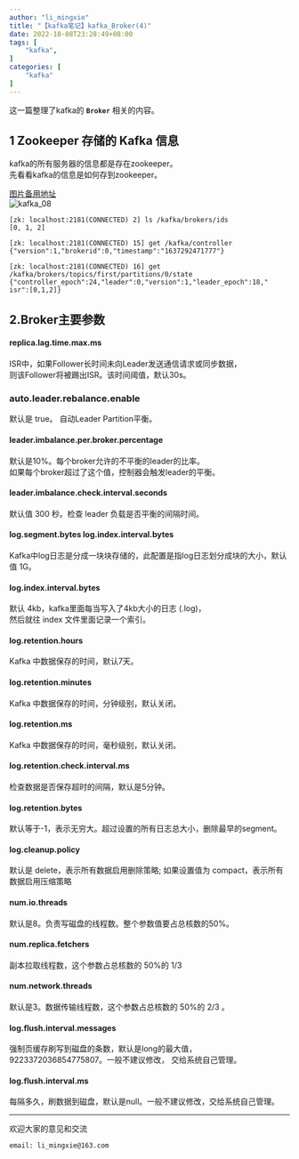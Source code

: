 ```yaml
---
author: "li_mingxie"
title: "【kafka笔记】kafka_Broker(4)"
date: 2022-10-08T23:28:49+08:00
tags: [
    "kafka",
]
categories: [
    "kafka"
]
---
```


这一篇整理了kafka的 **`Broker`** 相关的内容。<!--more-->  

## 1 Zookeeper 存储的 Kafka 信息

kafka的所有服务器的信息都是存在zookeeper。  
先看看kafka的信息是如何存到zookeeper。  

[图片备用地址](https://limingxie.github.io/images/system/kafka/kafka_08.png)  
![kafka_08](https://mingxie-blog.oss-cn-beijing.aliyuncs.com/image/system/kafka/kafka_08.png)

```
[zk: localhost:2181(CONNECTED) 2] ls /kafka/brokers/ids
[0, 1, 2]

[zk: localhost:2181(CONNECTED) 15] get /kafka/controller 
{"version":1,"brokerid":0,"timestamp":"1637292471777"}

[zk: localhost:2181(CONNECTED) 16] get /kafka/brokers/topics/first/partitions/0/state
{"controller_epoch":24,"leader":0,"version":1,"leader_epoch":18," isr":[0,1,2]}
```

## 2.Broker主要参数

#### replica.lag.time.max.ms

ISR中，如果Follower长时间未向Leader发送通信请求或同步数据，  
则该Follower将被踢出ISR。该时间阈值，默认30s。

### auto.leader.rebalance.enable

默认是 true。 自动Leader Partition平衡。

#### leader.imbalance.per.broker.percentage

默认是10%。每个broker允许的不平衡的leader的比率。  
如果每个broker超过了这个值，控制器会触发leader的平衡。

#### leader.imbalance.check.interval.seconds

默认值 300 秒。检查 leader 负载是否平衡的间隔时间。

#### log.segment.bytes log.index.interval.bytes

Kafka中log日志是分成一块块存储的，此配置是指log日志划分成块的大小，默认值 1G。

#### log.index.interval.bytes

默认 4kb，kafka里面每当写入了4kb大小的日志 (.log)，  
然后就往 index 文件里面记录一个索引。

#### log.retention.hours

Kafka 中数据保存的时间，默认7天。  

#### log.retention.minutes

Kafka 中数据保存的时间，分钟级别，默认关闭。  

#### log.retention.ms

Kafka 中数据保存的时间，毫秒级别，默认关闭。

#### log.retention.check.interval.ms

检查数据是否保存超时的间隔，默认是5分钟。

#### log.retention.bytes

默认等于-1，表示无穷大。超过设置的所有日志总大小，删除最早的segment。

#### log.cleanup.policy

默认是 delete，表示所有数据启用删除策略;
如果设置值为 compact，表示所有数据启用压缩策略

#### num.io.threads

默认是8。负责写磁盘的线程数。整个参数值要占总核数的50%。

#### num.replica.fetchers

副本拉取线程数，这个参数占总核数的 50%的 1/3

#### num.network.threads

默认是3。数据传输线程数，这个参数占总核数的 50%的 2/3 。

#### log.flush.interval.messages

强制页缓存刷写到磁盘的条数，默认是long的最大值，  
9223372036854775807。一般不建议修改， 交给系统自己管理。

#### log.flush.interval.ms

每隔多久，刷数据到磁盘，默认是null。一般不建议修改，交给系统自己管理。

----------------------------------------------

欢迎大家的意见和交流

`email: li_mingxie@163.com`
